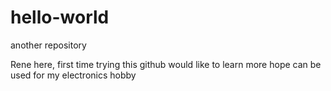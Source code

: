 # hello-world
another repository

Rene here, first time trying this github
would like to learn more 
hope can be used for my electronics hobby
